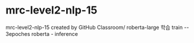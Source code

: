 # mrc-level2-nlp-15
mrc-level2-nlp-15 created by GitHub Classroom/
roberta-large 학습 train -- 3epoches
roberta - inference
